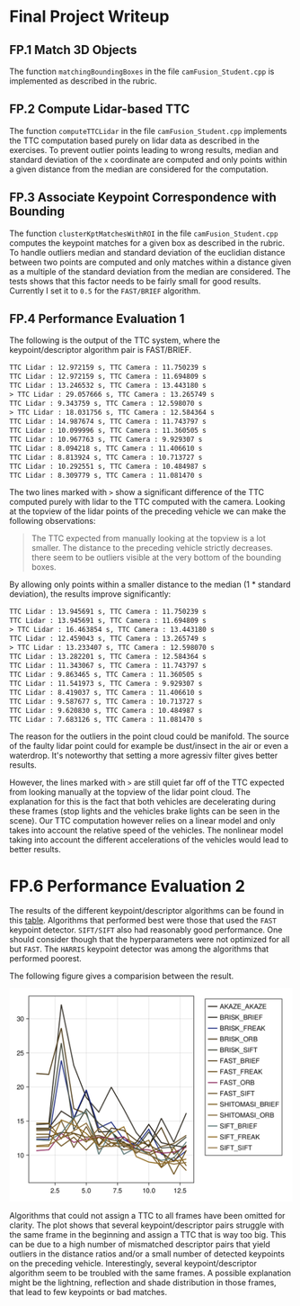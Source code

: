 # Final Project Writeup

## FP.1 Match 3D Objects

The function `matchingBoundingBoxes` in the file `camFusion_Student.cpp` is
implemented as described in the rubric.

## FP.2 Compute Lidar-based TTC

The function `computeTTCLidar` in the file `camFusion_Student.cpp` implements
the TTC computation based purely on lidar data as described in the exercises. To
prevent outlier points leading to wrong results, median and standard deviation
of the `x` coordinate are computed and only points within a given distance from
the median are considered for the computation.

## FP.3 Associate Keypoint Correspondence with Bounding

The function `clusterKptMatchesWithROI` in the file `camFusion_Student.cpp`
computes the keypoint matches for a given box as described in the rubric. To
handle outliers median and standard deviation of the euclidian distance between
two points are computed and only matches within a distance given as a multiple
of the standard deviation from the median are considered. The tests shows that
this factor needs to be fairly small for good results. Currently I set it to
`0.5` for the `FAST/BRIEF` algorithm.

## FP.4 Performance Evaluation 1

The following is the output of the TTC system, where the keypoint/descriptor
algorithm pair is FAST/BRIEF.

```
TTC Lidar : 12.972159 s, TTC Camera : 11.750239 s
TTC Lidar : 12.972159 s, TTC Camera : 11.694809 s
TTC Lidar : 13.246532 s, TTC Camera : 13.443180 s
> TTC Lidar : 29.057666 s, TTC Camera : 13.265749 s
TTC Lidar : 9.343759 s, TTC Camera : 12.598070 s
> TTC Lidar : 18.031756 s, TTC Camera : 12.584364 s
TTC Lidar : 14.987674 s, TTC Camera : 11.743797 s
TTC Lidar : 10.099996 s, TTC Camera : 11.360505 s
TTC Lidar : 10.967763 s, TTC Camera : 9.929307 s
TTC Lidar : 8.094218 s, TTC Camera : 11.406610 s
TTC Lidar : 8.813924 s, TTC Camera : 10.713727 s
TTC Lidar : 10.292551 s, TTC Camera : 10.484987 s
TTC Lidar : 8.309779 s, TTC Camera : 11.081470 s
```

The two lines marked with `>` show a significant difference of the TTC computed
purely with lidar to the TTC computed with the camera. Looking at the topview of
the lidar points of the preceding vehicle we can make the following observations:
  
  > The TTC expected from manually looking at the topview is a lot smaller.
  > The distance to the preceding vehicle strictly decreases.
  > there seem to be outliers visible at the very bottom of the bounding boxes.

By allowing only points within a smaller distance to the median (1 * standard
deviation), the results improve significantly:

```
TTC Lidar : 13.945691 s, TTC Camera : 11.750239 s
TTC Lidar : 13.945691 s, TTC Camera : 11.694809 s
> TTC Lidar : 16.463854 s, TTC Camera : 13.443180 s
TTC Lidar : 12.459043 s, TTC Camera : 13.265749 s
> TTC Lidar : 13.233407 s, TTC Camera : 12.598070 s
TTC Lidar : 13.282201 s, TTC Camera : 12.584364 s
TTC Lidar : 11.343067 s, TTC Camera : 11.743797 s
TTC Lidar : 9.863465 s, TTC Camera : 11.360505 s
TTC Lidar : 11.541973 s, TTC Camera : 9.929307 s
TTC Lidar : 8.419037 s, TTC Camera : 11.406610 s
TTC Lidar : 9.587677 s, TTC Camera : 10.713727 s
TTC Lidar : 9.620830 s, TTC Camera : 10.484987 s
TTC Lidar : 7.683126 s, TTC Camera : 11.081470 s
```
The reason for the outliers in the point cloud could be manifold. The source
of the faulty lidar point could for example be dust/insect in the air or even
a waterdrop. It's noteworthy that setting a more agressiv filter gives better
results.

However, the lines marked with `>` are still quiet far off of the TTC expected
from looking manually at the topview of the lidar point cloud. The explanation
for this is the fact that both vehicles are decelerating during these frames
(stop lights and the vehicles brake lights can be seen in the scene). Our TTC
computation however relies on a linear model and only takes into account the
relative speed of the vehicles. The nonlinear model taking into account the
different accelerations of the vehicles would lead to better results.

# FP.6 Performance Evaluation 2

The results of the different keypoint/descriptor algorithms can be found in this
[table](./ttc_camera.html). Algorithms that performed best were those that used
the `FAST` keypoint detector. `SIFT/SIFT` also had reasonably good performance.
One should consider though that the hyperparameters were not optimized for
all but `FAST`. The `HARRIS` keypoint detector was among the algorithms that
performed poorest.

The following figure gives a comparision between the result.

![TTC of different keypoint/descriptor algorithms](./ttc_camera_plot.png "TTC Camera")

Algorithms that could not assign a TTC to all frames have been omitted for
clarity. The plot shows that several keypoint/descriptor pairs struggle with
the same frame in the beginning and assign a TTC that is way too big. This can
be due to a high number of mismatched descriptor pairs that yield outliers in
the distance ratios and/or a small number of detected keypoints on the preceding
vehicle. Interestingly, several keypoint/descriptor algorithm seem to be
troubled with the same frames. A possible explanation might be the lightning,
reflection and shade distribution in those frames, that lead to few keypoints or
bad matches.
